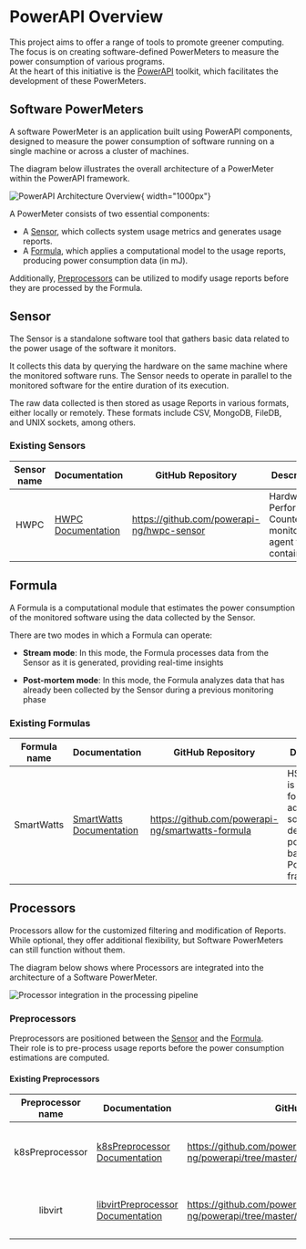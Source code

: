 # PowerAPI Overview

This project aims to offer a range of tools to promote greener computing. The focus is on creating software-defined PowerMeters to measure the power consumption of various programs.  
At the heart of this initiative is the [PowerAPI](https://github.com/powerapi-ng/powerapi) toolkit, which facilitates the development of these PowerMeters.



## Software PowerMeters

A software PowerMeter is an application built using PowerAPI components, designed to measure the power consumption of software running on a single machine or across a cluster of machines.

The diagram below illustrates the overall architecture of a PowerMeter within the PowerAPI framework.

![PowerAPI Architecture Overview](../assets/images/reference/overview/global-architecture.jpg){ width="1000px"}

A PowerMeter consists of two essential components:  
- A [Sensor](./overview.md#Sensor), which collects system usage metrics and generates usage reports.  
- A [Formula](./overview.md#Formula), which applies a computational model to the usage reports, producing power consumption data (in mJ).

Additionally, [Preprocessors](./overview.md#Preprocessors) can be utilized to modify usage reports before they are processed by the Formula.

## Sensor

The Sensor is a standalone software tool that gathers basic data related to the power usage of the software it monitors.

It collects this data by querying the hardware on the same machine where the monitored software runs. The Sensor needs to operate in parallel to the monitored software for the entire duration of its execution.

The raw data collected is then stored as usage Reports in various formats, either locally or remotely. These formats include CSV, MongoDB, FileDB, and UNIX sockets, among others.

### Existing Sensors

| Sensor name | Documentation | GitHub Repository | Description | Supported |
| :---------------: |----------------------|--------------------------|----------------|---------------|
| HWPC            | [HWPC Documentation](./sensors/hwpc-sensor.md) | https://github.com/powerapi-ng/hwpc-sensor | Hardware Performance Counters monitoring agent for containers |  :material-check: Supported |


## Formula

A Formula is a computational module that estimates the power consumption of the monitored software using the data collected by the Sensor.

There are two modes in which a Formula can operate:

- **Stream mode**: In this mode, the Formula processes data from the Sensor as it is generated, providing real-time insights  

- **Post-mortem mode**: In this mode, the Formula analyzes data that has already been collected by the Sensor during a previous monitoring phase  

### Existing Formulas

| Formula name | Documentation | GitHub Repository | Description | Supported |
| :---------------: |----------------------|--------------------------|----------------|---------------|
| SmartWatts            | [SmartWatts Documentation](./formulas/smatwatts.md) | https://github.com/powerapi-ng/smartwatts-formula | HSmartWatts is a formula for a self-adaptive software-defined power meter based on the PowerAPI framework.  |  :material-check: Supported |

## Processors

Processors allow for the customized filtering and modification of Reports. While optional, they offer additional flexibility, but Software PowerMeters can still function without them.

The diagram below shows where Processors are integrated into the architecture of a Software PowerMeter.

![Processor integration in the processing pipeline](../..//docs/assets/images/reference/processors/processors.jpg)

### Preprocessors

Preprocessors are positioned between the [Sensor](./overview.md#Sensor) and the [Formula](./overview.md#Formula).  
Their role is to pre-process usage reports before the power consumption estimations are computed.

#### Existing Preprocessors

| Preprocessor name | Documentation | GitHub Repository | Description | Supported |
| :---------------: |----------------------|--------------------------|----------------|---------------|
| k8sPreprocessor            | [k8sPreprocessor Documentation](./processors/processors.md#k8spreprocessor) | https://github.com/powerapi-ng/powerapi/tree/master/src/powerapi/processor/pre/k8s | Add K8S Specific metadata to corresponding Reports |  :material-check: Supported |
| libvirt | [libvirtPreprocessor Documentation](.processors/processors.md#libvirt) | https://github.com/powerapi-ng/powerapi/tree/master/src/powerapi/processor/pre/libvirt | Replace `libvirt ID` in Reports with `Open Stack UUID` | :material-check: Supported |

